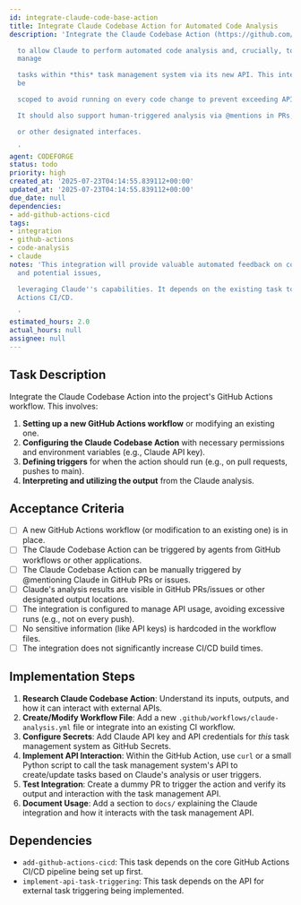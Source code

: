 ```yaml
---
id: integrate-claude-code-base-action
title: Integrate Claude Codebase Action for Automated Code Analysis
description: 'Integrate the Claude Codebase Action (https://github.com/anthropics/claude-code-base-action)

  to allow Claude to perform automated code analysis and, crucially, to trigger and
  manage

  tasks within *this* task management system via its new API. This integration will
  be

  scoped to avoid running on every code change to prevent exceeding API limits.

  It should also support human-triggered analysis via @mentions in PRs, GitHub issues,

  or other designated interfaces.

  '
agent: CODEFORGE
status: todo
priority: high
created_at: '2025-07-23T04:14:55.839112+00:00'
updated_at: '2025-07-23T04:14:55.839112+00:00'
due_date: null
dependencies:
- add-github-actions-cicd
tags:
- integration
- github-actions
- code-analysis
- claude
notes: 'This integration will provide valuable automated feedback on code quality
  and potential issues,

  leveraging Claude''s capabilities. It depends on the existing task to set up GitHub
  Actions CI/CD.

  '
estimated_hours: 2.0
actual_hours: null
assignee: null
---
```














## Task Description

Integrate the Claude Codebase Action into the project's GitHub Actions workflow. This involves:

1.  **Setting up a new GitHub Actions workflow** or modifying an existing one.
2.  **Configuring the Claude Codebase Action** with necessary permissions and environment variables (e.g., Claude API key).
3.  **Defining triggers** for when the action should run (e.g., on pull requests, pushes to main).
4.  **Interpreting and utilizing the output** from the Claude analysis.

## Acceptance Criteria

- [ ] A new GitHub Actions workflow (or modification to an existing one) is in place.
- [ ] The Claude Codebase Action can be triggered by agents from GitHub workflows or other applications.
- [ ] The Claude Codebase Action can be manually triggered by @mentioning Claude in GitHub PRs or issues.
- [ ] Claude's analysis results are visible in GitHub PRs/issues or other designated output locations.
- [ ] The integration is configured to manage API usage, avoiding excessive runs (e.g., not on every push).
- [ ] No sensitive information (like API keys) is hardcoded in the workflow files.
- [ ] The integration does not significantly increase CI/CD build times.

## Implementation Steps

1.  **Research Claude Codebase Action**: Understand its inputs, outputs, and how it can interact with external APIs.
2.  **Create/Modify Workflow File**: Add a new `.github/workflows/claude-analysis.yml` file or integrate into an existing CI workflow.
3.  **Configure Secrets**: Add Claude API key and API credentials for *this* task management system as GitHub Secrets.
4.  **Implement API Interaction**: Within the GitHub Action, use `curl` or a small Python script to call the task management system's API to create/update tasks based on Claude's analysis or user triggers.
5.  **Test Integration**: Create a dummy PR to trigger the action and verify its output and interaction with the task management API.
6.  **Document Usage**: Add a section to `docs/` explaining the Claude integration and how it interacts with the task management API.

## Dependencies

-   `add-github-actions-cicd`: This task depends on the core GitHub Actions CI/CD pipeline being set up first.
-   `implement-api-task-triggering`: This task depends on the API for external task triggering being implemented.
